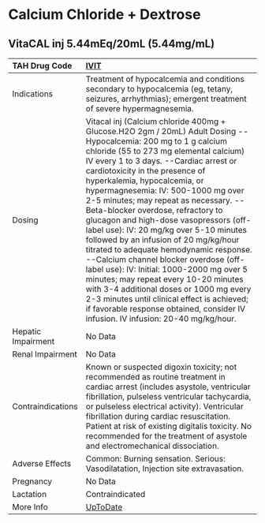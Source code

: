 # Calcium Chloride + Dextrose

## VitaCAL inj 5.44mEq/20mL (5.44mg/mL)

| TAH Drug Code      | [IVIT](https://www.tahsda.org.tw/drugs/hissearch.php?drug_code=IVIT)                                                                                                                                                                                                                                                                                                                                                                                                                                                                                                                                                                                                                                                                                                                                                                                                         |
|:-------------------|:-----------------------------------------------------------------------------------------------------------------------------------------------------------------------------------------------------------------------------------------------------------------------------------------------------------------------------------------------------------------------------------------------------------------------------------------------------------------------------------------------------------------------------------------------------------------------------------------------------------------------------------------------------------------------------------------------------------------------------------------------------------------------------------------------------------------------------------------------------------------------------|
| Indications        | Treatment of hypocalcemia and conditions secondary to hypocalcemia (eg, tetany, seizures, arrhythmias); emergent treatment of severe hypermagnesemia.                                                                                                                                                                                                                                                                                                                                                                                                                                                                                                                                                                                                                                                                                                                        |
| Dosing             | Vitacal inj (Calcium chloride 400mg + Glucose.H2O 2gm / 20mL) Adult Dosing --Hypocalcemia: 200 mg to 1 g calcium chloride (55 to 273 mg elemental calcium) IV every 1 to 3 days. --Cardiac arrest or cardiotoxicity in the presence of hyperkalemia, hypocalcemia, or hypermagnesemia: IV: 500-1000 mg over 2-5 minutes; may repeat as necessary. --Beta-blocker overdose, refractory to glucagon and high-dose vasopressors (off-label use): IV: 20 mg/kg over 5-10 minutes followed by an infusion of 20 mg/kg/hour titrated to adequate hemodynamic response. --Calcium channel blocker overdose (off-label use): IV: Initial: 1000-2000 mg over 5 minutes; may repeat every 10-20 minutes with 3-4 additional doses or 1000 mg every 2-3 minutes until clinical effect is achieved; if favorable response obtained, consider IV infusion. IV infusion: 20-40 mg/kg/hour. |
| Hepatic Impairment | No Data                                                                                                                                                                                                                                                                                                                                                                                                                                                                                                                                                                                                                                                                                                                                                                                                                                                                      |
| Renal Impairment   | No Data                                                                                                                                                                                                                                                                                                                                                                                                                                                                                                                                                                                                                                                                                                                                                                                                                                                                      |
| Contraindications  | Known or suspected digoxin toxicity; not recommended as routine treatment in cardiac arrest (includes asystole, ventricular fibrillation, pulseless ventricular tachycardia, or pulseless electrical activity). Ventricular fibrillation during cardiac resuscitation. Patient at risk of existing digitalis toxicity. No recommended for the treatment of asystole and electromechanical dissociation.                                                                                                                                                                                                                                                                                                                                                                                                                                                                      |
| Adverse Effects    | Common: Burning sensation. Serious: Vasodilatation, Injection site extravasation.                                                                                                                                                                                                                                                                                                                                                                                                                                                                                                                                                                                                                                                                                                                                                                                            |
| Pregnancy          | No Data                                                                                                                                                                                                                                                                                                                                                                                                                                                                                                                                                                                                                                                                                                                                                                                                                                                                      |
| Lactation          | Contraindicated                                                                                                                                                                                                                                                                                                                                                                                                                                                                                                                                                                                                                                                                                                                                                                                                                                                              |
| More Info          | [UpToDate](https://www.uptodate.com/contents/calcium-chloride-and-dextrose-drug-information)                                                                                                                                                                                                                                                                                                                                                                                                                                                                                                                                                                                                                                                                                                                                                                                 |

